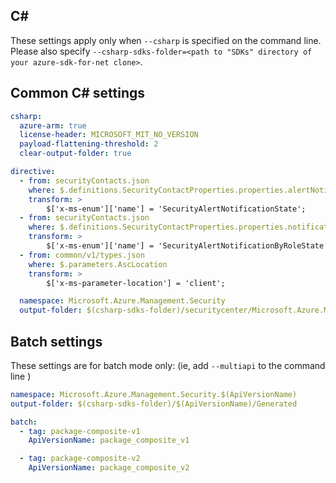 ## C#

These settings apply only when `--csharp` is specified on the command line.
Please also specify `--csharp-sdks-folder=<path to "SDKs" directory of your azure-sdk-for-net clone>`.

## Common C# settings

``` yaml $(csharp)
csharp:
  azure-arm: true
  license-header: MICROSOFT_MIT_NO_VERSION
  payload-flattening-threshold: 2
  clear-output-folder: true

directive:
  - from: securityContacts.json
    where: $.definitions.SecurityContactProperties.properties.alertNotifications.properties.state
    transform: >
        $['x-ms-enum']['name'] = 'SecurityAlertNotificationState';
  - from: securityContacts.json
    where: $.definitions.SecurityContactProperties.properties.notificationsByRole.properties.state
    transform: >
        $['x-ms-enum']['name'] = 'SecurityAlertNotificationByRoleState';
  - from: common/v1/types.json
    where: $.parameters.AscLocation
    transform: >
        $['x-ms-parameter-location'] = 'client';
```

``` yaml $(csharp) && !$(multiapi) && !$(profile)
  namespace: Microsoft.Azure.Management.Security
  output-folder: $(csharp-sdks-folder)/securitycenter/Microsoft.Azure.Management.SecurityCenter/src/Generated
```

## Batch settings
These settings are for batch mode only: (ie, add `--multiapi` to the command line )

``` yaml $(multiapi)
namespace: Microsoft.Azure.Management.Security.$(ApiVersionName)
output-folder: $(csharp-sdks-folder)/$(ApiVersionName)/Generated

batch:
  - tag: package-composite-v1
    ApiVersionName: package_composite_v1

  - tag: package-composite-v2
    ApiVersionName: package_composite_v2
```